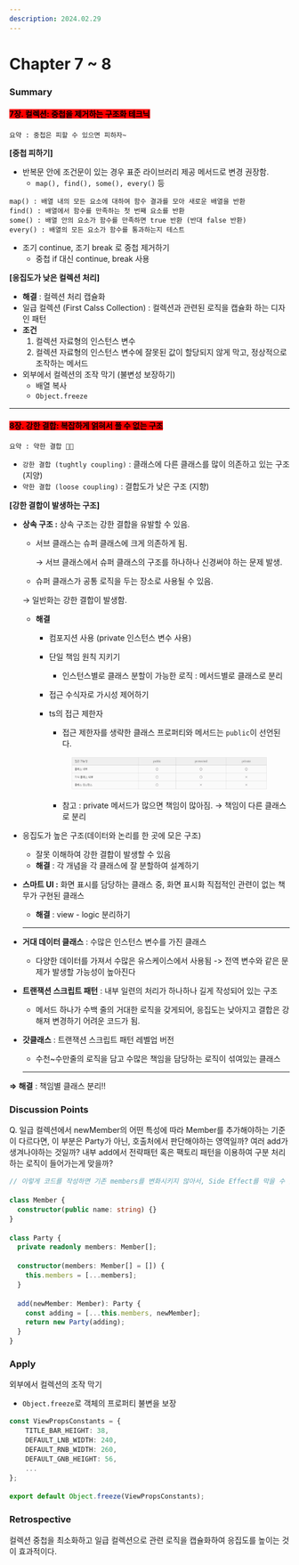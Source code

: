 ```yaml
---
description: 2024.02.29
---
```


# Chapter 7 \~ 8

### **Summary**

#### <mark style="background-color:red;">7장. 컬렉션: 중첩을 제거하는 구조화 테크닉</mark>

`요약 : 중첩은 피할 수 있으면 피하자~`

**\[중첩 피하기]**

* 반복문 안에 조건문이 있는 경우 표준 라이브러리 제공 메서드로 변경 권장함.
  * `map(), find(), some(), every()` 등

```
map() : 배열 내의 모든 요소에 대하여 함수 결과를 모아 새로운 배열을 반환
find() : 배열에서 함수를 만족하는 첫 번째 요소를 반환
some() : 배열 안의 요소가 함수를 만족하면 true 반환 (반대 false 반환)
every() : 배열의 모든 요소가 함수를 통과하는지 테스트
```

* 조기 continue, 조기 break 로 중첩 제거하기
  * 중첩 if 대신 continue, break 사용

**\[응집도가 낮은 컬렉션 처리]**

* **해결** : 컬렉션 처리 캡슐화
* 일급 컬렉션 (First Calss Collection) : 컬렉션과 관련된 로직을 캡슐화 하는 디자인 패턴
* **조건**
  1. 컬렉션 자료형의 인스턴스 변수
  2. 컬렉션 자료형의 인스턴스 변수에 잘못된 값이 할당되지 않게 막고, 정상적으로 조작하는 메서드
* 외부에서 컬렉션의 조작 막기 (불변성 보장하기)
  * 배열 복사
  * `Object.freeze`

***

#### <mark style="background-color:red;">8장. 강한 결합: 복잡하게 얽혀서 풀 수 없는 구조</mark>

`요약 : 약한 결합 👍🏻`

* `강한 결합 (tughtly coupling)` : 클래스에 다른 클래스를 많이 의존하고 있는 구조 (지양)
* `약한 결합 (loose coupling)` : 결합도가 낮은 구조 (지향)

**\[강한 결합이 발생하는 구조]**

*   **상속 구조 :** 상속 구조는 강한 결합을 유발할 수 있음.

    *   서브 클래스는 슈퍼 클래스에 크게 의존하게 됨.

        → 서브 클래스에서 슈퍼 클래스의 구조를 하나하나 신경써야 하는 문제 발생.
    * 슈퍼 클래스가 공통 로직을 두는 장소로 사용될 수 있음.

    → 일반화는 강한 결합이 발생함.

    * **해결**
      * 컴포지션 사용 (private 인스턴스 변수 사용)
      * 단일 책임 원칙 지키기
        * 인스턴스별로 클래스 분할이 가능한 로직 : 메서드별로 클래스로 분리
      * 접근 수식자로 가시성 제어하기
      *   ts의 접근 제한자

          * 접근 제한자를 생략한 클래스 프로퍼티와 메서드는 `public`이 선언된다.

          <figure><img src="../../.gitbook/assets/image.png" alt=""><figcaption></figcaption></figure>

          * 참고 : private 메서드가 많으면 책임이 많아짐. → 책임이 다른 클래스로 분리
* 응집도가 높은 구조(데이터와 논리를 한 곳에 모은 구조)
  * 잘못 이해하여 강한 결합이 발생할 수 있음
  * **해결** : 각 개념을 각 클래스에 잘 분할하여 설계하기
*   **스마트 UI :** 화면 표시를 담당하는 클래스 중, 화면 표시화 직접적인 관련이 없는 책무가 구현된 클래스

    * **해결** : view - logic 분리하기

    ***
* **거대 데이터 클래스** : 수많은 인스턴스 변수를 가진 클래스
  * 다양한 데이터를 가져서 수많은 유스케이스에서 사용됨 -> 전역 변수와 같은 문제가 발생할 가능성이 높아진다
* **트랜잭션 스크립트 패턴** : 내부 일련의 처리가 하나하나 길게 작성되어 있는 구조
  * 메서드 하나가 수백 줄의 거대한 로직을 갖게되어, 응집도는 낮아지고 결합은 강해져 변경하기 어려운 코드가 됨.
*   **갓클래스** : 트랜잭션 스크립트 패턴 레벨업 버전

    * 수천\~수만줄의 로직을 담고 수많은 책임을 담당하는 로직이 섞여있는 클래스

    ***

**⇒ 해결** : 책임별 클래스 분리!!



### **Discussion Points**

Q. 일급 컬렉션에서 newMember의 어떤 특성에 따라 Member를 추가해야하는 기준이 다르다면, 이 부분은 Party가 아닌, 호출처에서 판단해야하는 영역일까? 여러 add가 생겨나야하는 것일까? 내부 add에서 전략패턴 혹은 팩토리 패턴을 이용하여 구분 처리하는 로직이 들어가는게 맞을까?

```typescript
// 이렇게 코드를 작성하면 기존 members를 변화시키지 않아서, Side Effect를 막을 수 있다.

class Member {
  constructor(public name: string) {}
}

class Party {
  private readonly members: Member[];

  constructor(members: Member[] = []) {
    this.members = [...members];
  }

  add(newMember: Member): Party {
    const adding = [...this.members, newMember];
    return new Party(adding);
  }
}
```



### **Apply**

외부에서 컬렉션의 조작 막기

* `Object.freeze`로 객체의 프로퍼티 불변을 보장

```typescript
const ViewPropsConstants = {
    TITLE_BAR_HEIGHT: 38,
    DEFAULT_LNB_WIDTH: 240,
    DEFAULT_RNB_WIDTH: 260,
    DEFAULT_GNB_HEIGHT: 56,
    ...
};

export default Object.freeze(ViewPropsConstants);
```



### Retrospective

컬렉션 중첩을 최소화하고 일급 컬렉션으로 관련 로직을 캡슐화하여 응집도를 높이는 것이 효과적이다.
